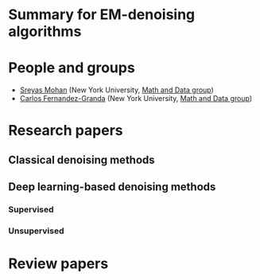 # Summary for EM-denoising algorithms
# People and groups
* [Sreyas Mohan](https://sreyas-mohan.github.io/) (New York University, [Math and Data group](https://mad.cds.nyu.edu/about/))
* [Carlos Fernandez-Granda](https://cims.nyu.edu/~cfgranda/) (New York University, [Math and Data group](https://mad.cds.nyu.edu/about/))
# Research papers
## Classical denoising methods
## Deep learning-based denoising methods
### Supervised
### Unsupervised
# Review papers
